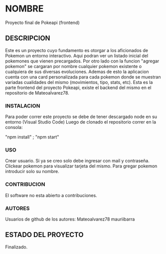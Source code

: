 # NOMBRE

Proyecto final de Pokeapi (frontend)

## DESCRIPCION

  Este es un proyecto cuyo fundamento es otorgar a los aficionados de Pokemon un entorno interactivo. Aqui podran ver un listado inicial del pokemones que vienen precargados. Por otro lado con la funcion "agregar pokemon" se cargaran por nombre cualquier pokemon existente o cualquiera de sus diversas evoluciones. Ademas de esto la aplicacion cuenta con una card personalizada para cada pokemon donde se muestran variadas cualidades del mismo (movimientos, tipo, stats, etc).
  Esta es la parte frontend del proyecto Pokeapi, existe el backend del mismo en el repositorio de Mateoalvarez78.

### INSTALACION

Para poder correr este proyecto se debe de tener descargado node en su entorno (Visual Studio Code)
Luego de clonado el repositorio correr en la consola:

"npm install"         ;        "npm start"

### USO

Crear usuario. Si ya se creo solo debe ingresar con mail y contraseña.
Clickear pokemon para visualizar tarjeta del mismo.
Para gregar pokemon introducir solo su nombre.

### CONTRIBUCION

El software no esta abierto a contribuciones.

### AUTORES

Usuarios de github de los autores:
Mateoalvarez78
mauriibarra


## ESTADO DEL PROYECTO

Finalizado.

